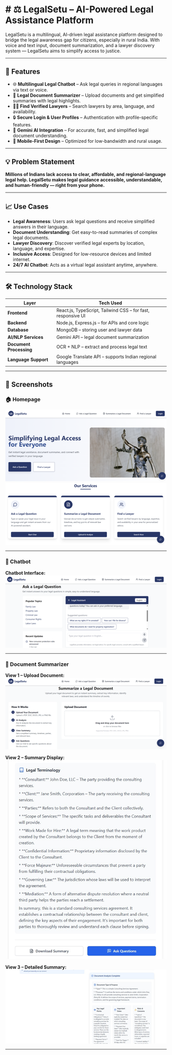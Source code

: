 # # ⚖️ LegalSetu – AI-Powered Legal Assistance Platform

LegalSetu is a multilingual, AI-driven legal assistance platform designed to bridge the legal awareness gap for citizens, especially in rural India. With voice and text input, document summarization, and a lawyer discovery system — LegalSetu aims to simplify access to justice.

---

## 🚀 Features

- 🌐 **Multilingual Legal Chatbot** – Ask legal queries in regional languages via text or voice.
- 📄 **Legal Document Summarizer** – Upload documents and get simplified summaries with legal highlights.
- 👨‍⚖️ **Find Verified Lawyers** – Search lawyers by area, language, and availability.
- 🔒 **Secure Login & User Profiles** – Authentication with profile-specific features.
- 🤖 **Gemini AI Integration** – For accurate, fast, and simplified legal document understanding.
- 📱 **Mobile-First Design** – Optimized for low-bandwidth and rural usage.

---

## 💡 Problem Statement

**Millions of Indians lack access to clear, affordable, and regional-language legal help. LegalSetu makes legal guidance accessible, understandable, and human-friendly — right from your phone.**

---

## 📈 Use Cases

- **Legal Awareness**: Users ask legal questions and receive simplified answers in their language.
- **Document Understanding**: Get easy-to-read summaries of complex legal documents.
- **Lawyer Discovery**: Discover verified legal experts by location, language, and expertise.
- **Inclusive Access**: Designed for low-resource devices and limited internet.
- **24/7 AI Chatbot**: Acts as a virtual legal assistant anytime, anywhere.

---

## 🛠️ Technology Stack

| Layer              | Tech Used |
|-------------------|-----------|
| **Frontend**       | React.js, TypeScript, Tailwind CSS – for fast, responsive UI |
| **Backend**        | Node.js, Express.js – for APIs and core logic |
| **Database**       | MongoDB – storing user and lawyer data |
| **AI/NLP Services**| Gemini API – legal document summarization |
| **Document Processing** | OCR + NLP – extract and process legal text |
| **Language Support**| Google Translate API – supports Indian regional languages |


---
## 📸 Screenshots

### 🏠 Homepage

![Homepage Screenshot 1](https://github.com/nimishchug3/Legalsetu/blob/main/assets/Homepage.png )
![Homepage Screenshot 2](https://github.com/nimishchug3/Legalsetu/blob/main/assets/Homepage%20(2).png )

---

### 🤖 Chatbot

**Chatbot Interface:**
![Chatbot Screenshot](https://github.com/nimishchug3/Legalsetu/blob/main/assets/Chatbot.png )

---

### 📄 Document Summarizer

**View 1 – Upload Document:**
![Upload Document](https://github.com/nimishchug3/Legalsetu/blob/main/assets/Document-summariser.png )

**View 2 – Summary Display:**
![Summary View](https://github.com/nimishchug3/Legalsetu/blob/main/assets/document-summary.jpg )

**View 3 – Detailed Summary:**
![Detailed Summary](https://github.com/nimishchug3/Legalsetu/blob/main/assets/document-summary(1).jpg )

---






